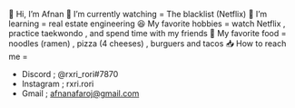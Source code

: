 👋 Hi, I’m Afnan
👀 I’m currently watching = The blacklist (Netflix)
📖 I’m learning = real estate engineering
😆 My favorite hobbies = watch Netflix , practice taekwondo , and spend time with my friends
🍳 My favorite food = noodles (ramen) , pizza (4 cheeses) , burguers and tacos
📥 How to reach me = 
- Discord ; @rxri_rori#7870 
- Instagram ; rxri.rori
- Gmail ; afnanafaroj@gmail.com
